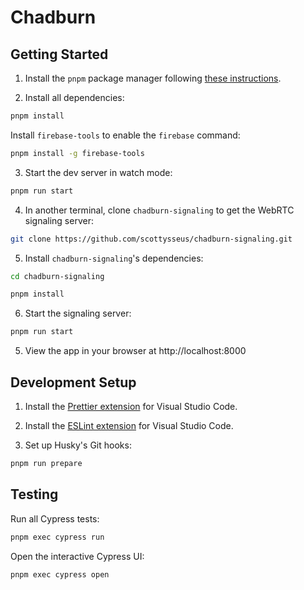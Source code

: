 # Chadburn

## Getting Started

1. Install the `pnpm` package manager following [these instructions](https://pnpm.io/installation).

2. Install all dependencies:

```bash
pnpm install
```

Install `firebase-tools` to enable the `firebase` command:

```bash
pnpm install -g firebase-tools
```

3. Start the dev server in watch mode:

```bash
pnpm run start
```

4. In another terminal, clone `chadburn-signaling` to get the WebRTC signaling server:

```bash
git clone https://github.com/scottysseus/chadburn-signaling.git
```

5. Install `chadburn-signaling`'s dependencies:

```bash
cd chadburn-signaling
```

```bash
pnpm install
```

6. Start the signaling server:

```bash
pnpm run start
```

5. View the app in your browser at http://localhost:8000

## Development Setup

1. Install the [Prettier extension](https://marketplace.visualstudio.com/items?itemName=esbenp.prettier-vscode) for Visual Studio Code.

2. Install the [ESLint extension](https://marketplace.visualstudio.com/items?itemName=dbaeumer.vscode-eslint) for Visual Studio Code.

3. Set up Husky's Git hooks:

```bash
pnpm run prepare
```

## Testing

Run all Cypress tests:

```bash
pnpm exec cypress run
```

Open the interactive Cypress UI:

```bash
pnpm exec cypress open
```
